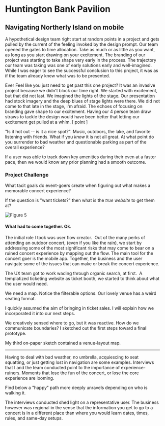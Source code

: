# Huntington Bank Pavilion

## Navigating Northerly Island on mobile

A hypothetical design team right start at random points in a project and gets pulled by the current of the feeling invoked by the design prompt.  Our team opened the gates to time allocation.  Take as much or as little as you want, as long as you start drawing on your excitement.  The branding of our project was starting to take shape very early in the process.  The trajectory our team was taking was one of early solutions early and well-imagined.  While I was eager to see the successful conclusion to this project, it was as if the team already knew what was to be presented.

Ever Feel like you just need to get past this one project?  It was an invasive project because we didn't block our time right.  We started with excitement, but that did not last.  We imagined the lights of the stage.  Our presentation had stock imagery and the deep blues of stage lights were there.  We did not come to that late in the stage, I'm afraid.  The echoes of focusing on branding gave shape to our excitement.  Having our 4 person team draw straws to tackle the design would have been better that letting our excitement get pulled at a whim. [ point ] 

"Is it hot out -- is it a nice spot?".  Music, outdoors, the lake, and favorite listening with friends.  What if you _know_ it is not all great.  At what point do you surrender to bad weather and questionable parking as part of the overall experience?

If a user was able to track down key amenities during their even at a faster pace, then we would know any prior planning had a smooth outcome.

### Project Challenge
What tacit goals do event-goers create when figuring out what makes a memorable concert experience?

If the question is "want tickets?" then what is the _true website_ to get them at?

![Figure 5](https://cdn.jsdelivr.net/gh/renepacchaux/huntington-bank-pavilion@assets/Figure_5-Notify.svg)

#### What had to come together. Ok.

The initial role I took was user flow creator.  Out of the many perks of attending an outdoor concert, (even if you like the rain), we start by addressing some of the most significant risks that may come to bear on a ruined concert experience by mapping out the flow. The main tool for the concert goer is the mobile app.  Together, the business and the user navigate some of the issues that can make or break the concert experience.

The UX team got to work wading through organic search, at first.  A templatized ticketing website as ticket booth, we started to think about what the user would need.

We need a map. ‍Notice the filterable options. Our lovely venue has a weird seating format.

I quickly assumed the aim of bringing in ticket sales. I will explain how we incorporated it into our next steps.

We creatively sensed where to go, but it was reactive. How do we communicate boundaries? I sketched out the first steps toward a final prototype.

My third on-paper sketch contained a venue-layout map.

---

Having to deal with bad weather, no umbrella, acquiescing to seat squatting, or just getting lost in navigation are some examples. Interviews that I and the team conducted point to the importance of experience-ruiners. Moments that lose the fun of the concert, or lose the core experience are looming.  

Find below a "happy" path more deeply unravels depending on who is walking it.

The interviews conducted shed light on a representative user. The business however was regional in the sense that the information you get to go to a concert is in a different place than where you would learn dates, times, rules, and same-day setups.

